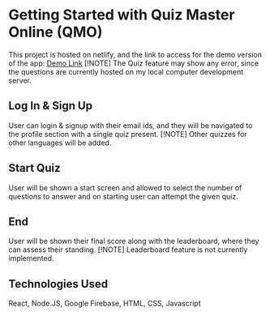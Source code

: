 # Getting Started with Quiz Master Online (QMO)

This project is hosted on netlify, and the link to access for the demo version of the app:
[Demo Link](https://master--effulgent-brioche-034496.netlify.app/login)
[!NOTE]  The Quiz feature may show any error, since the questions are currently hosted on my local computer development server.

## Log In & Sign Up

User can login & signup with their email ids, and they will be navigated to the profile section with a single quiz present.
[!NOTE]  Other quizzes for other languages will be added.

## Start Quiz

User will be shown a start screen and allowed to select the number of questions to answer and on starting user can attempt the given quiz.


## End

User will be shown their final score along with the leaderboard, where they can assess their standing.
[!NOTE]  Leaderboard feature is not currently implemented.

## Technologies Used

React, Node.JS, Google Firebase, HTML, CSS, Javascript
